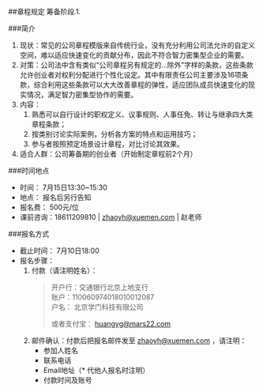 ##章程规定
筹备阶段.1.

###简介
1. 现状：常见的公司章程模版来自传统行业，没有充分利用公司法允许的自定义空间，难以适应快速变化的贡献分布，因此不符合智力密集型企业的需要。
2. 对策：公司法中含有类似“公司章程另有规定的…除外”字样的条款，这些条款允许创业者对权利分配进行个性化设定。其中有限责任公司主要涉及16项条款，综合利用这些条款可以大大改善章程的弹性，适应团队成员快速变化的现实情况，满足智力密集型协作的需要。
3. 内容：
	1. 熟悉可以自行设计的职权定义、议事规则、人事任免、转让与继承四大类章程条款；
	2. 按类别讨论实际案例，分析各方案的特点和运用技巧；
	3. 参与者按照预定场景设计章程，对比讨论其效果。
4. 适合人群：公司筹备期的创业者（开始制定章程前2个月）

###时间地点
* 时间： 7月15日13:30~15:30
* 地点： 报名后另行告知
* 报名费： 500元/位
* 课前咨询：18611209810 | zhaoyh@xuemen.com | 赵老师

###报名方式
* 截止时间： 7月10日18:00
* 报名步骤： 
	1. 付款（请注明姓名）： 
		> 开户行：交通银行北京上地支行  
		> 账户：110060974018010012087  
		> 户名： 北京学门科技有限公司  
		>   
		> 或者支付宝： huangyg@mars22.com 
	2. 邮件确认：付款后把报名邮件发至 zhaoyh@xuemen.com ，请注明：
		* 参加人姓名
		* 联系电话
		* Email地址（* 代他人报名时注明）
		* 付款时间及账号







